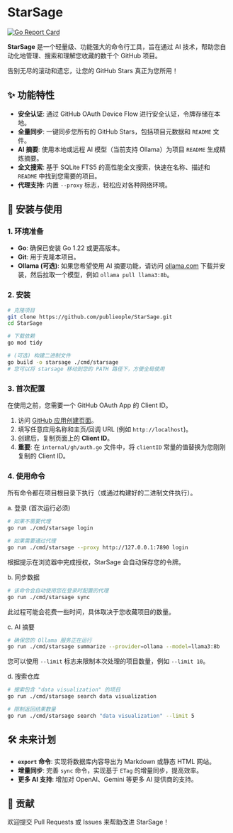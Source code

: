# StarSage

[![Go Report Card](https://goreportcard.com/badge/github.com/publieople/StarSage)](https://goreportcard.com/report/github.com/publieople/StarSage)

**StarSage** 是一个轻量级、功能强大的命令行工具，旨在通过 AI 技术，帮助您自动化地管理、搜索和理解您收藏的数千个 GitHub 项目。

告别无尽的滚动和遗忘，让您的 GitHub Stars 真正为您所用！

## ✨ 功能特性

- **安全认证**: 通过 GitHub OAuth Device Flow 进行安全认证，令牌存储在本地。
- **全量同步**: 一键同步您所有的 GitHub Stars，包括项目元数据和 `README` 文件。
- **AI 摘要**: 使用本地或远程 AI 模型（当前支持 Ollama）为项目 `README` 生成精炼摘要。
- **全文搜索**: 基于 SQLite FTS5 的高性能全文搜索，快速在名称、描述和 `README` 中找到您需要的项目。
- **代理支持**: 内置 `--proxy` 标志，轻松应对各种网络环境。

## 🚀 安装与使用

### 1. 环境准备

- **Go**: 确保已安装 Go 1.22 或更高版本。
- **Git**: 用于克隆本项目。
- **Ollama (可选)**: 如果您希望使用 AI 摘要功能，请访问 [ollama.com](https://ollama.com/) 下载并安装，然后拉取一个模型，例如 `ollama pull llama3:8b`。

### 2. 安装

```bash
# 克隆项目
git clone https://github.com/publieople/StarSage.git
cd StarSage

# 下载依赖
go mod tidy

# (可选) 构建二进制文件
go build -o starsage ./cmd/starsage
# 您可以将 starsage 移动到您的 PATH 路径下，方便全局使用
```

### 3. 首次配置

在使用之前，您需要一个 GitHub OAuth App 的 Client ID。

1. 访问 [GitHub 应用创建页面](https://github.com/settings/applications/new)。
2. 填写任意应用名称和主页/回调 URL (例如 `http://localhost`)。
3. 创建后，复制页面上的 **Client ID**。
4. **重要**: 在 `internal/gh/auth.go` 文件中，将 `clientID` 常量的值替换为您刚刚复制的 Client ID。

### 4. 使用命令

所有命令都在项目根目录下执行（或通过构建好的二进制文件执行）。

a. 登录 (首次运行必须)

```bash
# 如果不需要代理
go run ./cmd/starsage login

# 如果需要通过代理
go run ./cmd/starsage --proxy http://127.0.0.1:7890 login
```

根据提示在浏览器中完成授权，StarSage 会自动保存您的令牌。

b. 同步数据

```bash
# 该命令会自动使用您在登录时配置的代理
go run ./cmd/starsage sync
```

此过程可能会花费一些时间，具体取决于您收藏项目的数量。

c. AI 摘要

```bash
# 确保您的 Ollama 服务正在运行
go run ./cmd/starsage summarize --provider=ollama --model=llama3:8b
```

您可以使用 `--limit` 标志来限制本次处理的项目数量，例如 `--limit 10`。

d. 搜索仓库

```bash
# 搜索包含 "data visualization" 的项目
go run ./cmd/starsage search data visualization

# 限制返回结果数量
go run ./cmd/starsage search "data visualization" --limit 5
```

## 🛠️ 未来计划

- **`export` 命令**: 实现将数据库内容导出为 Markdown 或静态 HTML 网站。
- **增量同步**: 完善 `sync` 命令，实现基于 `ETag` 的增量同步，提高效率。
- **更多 AI 支持**: 增加对 OpenAI、Gemini 等更多 AI 提供商的支持。

## 🤝 贡献

欢迎提交 Pull Requests 或 Issues 来帮助改进 StarSage！
